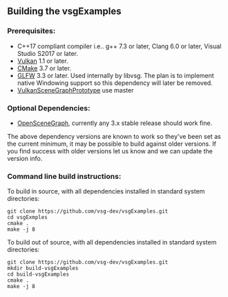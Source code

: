 ## Building the vsgExamples

### Prerequisites:
* C++17 compliant compiler i.e.. g++ 7.3 or later, Clang 6.0 or later, Visual Studio S2017 or later.
* [Vulkan](https://vulkan.lunarg.com/) 1.1 or later.
* [CMake](https://www.cmake.org) 3.7 or later.
* [GLFW](https://www.glfw.org)  3.3 or later.  Used internally by libvsg. The plan is to implement native Windowing support so this dependency will later be removed.
* [VulkanSceneGraphPrototype](https://github.com/vsg-dev/VulkanSceneGraphPrototype/) use master

### Optional Dependencies:
* [OpenSceneGraph](https://github.com/openscenegraph/OpenSceneGraph/), currently any 3.x stable release should work fine.

The above dependency versions are known to work so they've been set as the current minimum, it may be possible to build against older versions.  If you find success with older versions let us know and we can update the version info.

### Command line build instructions:
To build in source, with all dependencies installed in standard system directories:

    git clone https://github.com/vsg-dev/vsgExamples.git
    cd vsgExmples
    cmake .
    make -j 8

To build out of source, with all dependencies installed in standard system directories:

    git clone https://github.com/vsg-dev/vsgExamples.git
    mkdir build-vsgExamples
    cd build-vsgExamples
    cmake .
    make -j 8
